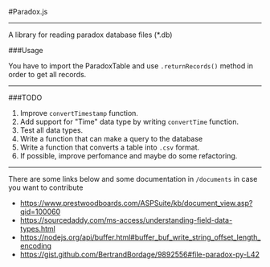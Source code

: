 #Paradox.js
***

A library for reading paradox database files (*.db)

###Usage

You have to import the ParadoxTable and use `.returnRecords()` method in order to get all records.

***

###TODO

1. Improve `convertTimestamp` function.
2. Add support for "Time" data type by writing `convertTime` function.
3. Test all data types.
4. Write a function that can make a query to the database
5. Write a function that converts a table into `.csv` format.
6. If possible, improve perfomance and maybe do some refactoring.

***

There are some links below and some documentation in `/documents` in case you want to contribute

+ https://www.prestwoodboards.com/ASPSuite/kb/document_view.asp?qid=100060
+ https://sourcedaddy.com/ms-access/understanding-field-data-types.html
+ https://nodejs.org/api/buffer.html#buffer_buf_write_string_offset_length_encoding
+ https://gist.github.com/BertrandBordage/9892556#file-paradox-py-L42